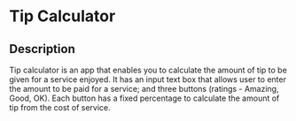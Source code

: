 # Tip Calculator

## Description

Tip calculator is an app that enables you to calculate the amount of tip to be given for a service enjoyed.
It has an input text box that allows user to enter the amount to be paid for a service; and three buttons (ratings - Amazing, Good, OK).
Each button has a fixed percentage to calculate the amount of tip from the cost of service.